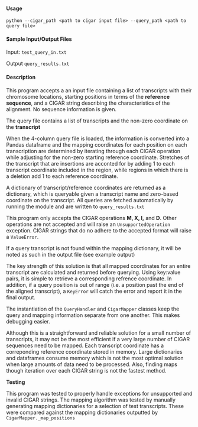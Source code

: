 #### Usage

`python --cigar_path <path to cigar input file> --query_path <path to query file>`

#### Sample Input/Output Files

Input:  `test_query_in.txt`

Output `query_results.txt`

#### Description

This program accepts a an input file containing a list of transcripts with their chromosome locations, starting positions in terms of the **reference sequence**, and a CIGAR string describing the characteristics of the alignment.  No sequence information is given.

The query file contains a list of transcripts and the non-zero coordinate on the **transcript**

When the 4-column query file is loaded, the information is converted into a Pandas dataframe and the mapping coordinates for each position on each transcription are determined by iterating through each CIGAR operation while adjusting for the non-zero starting reference coordinate.  Stretches of the transcript that are insertions are acconted for by adding 1 to each transcript coordinate included in the region, while regions in which there is a deletion add 1 to each reference coordinate.

A dictionary of transcript/reference coordinates are returned as a dictionary, which is queryable given a transcript name and zero-based coordinate on the transcript.  All queries are fetched automatically by running the module and are written to `query_results.txt`

This program only accepts the CIGAR operations **M, X, I,** and **D**.  Other operations are not accepted and will raise an `UnsupportedOperation ` exception.  CIGAR strings that do no adhere to the accepted format will raise a `ValueError`.

If a query transcript is not found within the mapping dictionary, it will be noted as such in the output file (see example output)

The key strength of this solution is that all mapped coordinates  for an entire transcript are calculated  and returned before querying.  Using key:value pairs, it is simple to retrieve a corresponding refrence coordinate.  In addition, if a query position is out of range (i.e. a position past the end of the aligned transcript), a `KeyError` will catch the error and report it in the final output.

The instantiation of the `QueryHandler` and `CigarMapper` classes keep the query and mapping information separate from one another.  This makes debugging easier.

Although this is a straightforward and reliable solution for a small number of transcripts, it may not be the most efficient if a very large number of CIGAR sequences need to be mapped.  Each transcript coordinate has a correponding reference coordinate stored in memory. Large dictionaries and dataframes consume memory which is not the most optimal solution when large amounts of data need to be processed.  Also, finding maps though iteration over each CIGAR string is not the fastest method.  

**Testing**

This program was tested to properly handle exceptions for unsupported and invalid CIGAR strings.  The mapping algorithm was tested by manually generating mapping dictionaries for a selection of test transcripts.  These were compared against the mapping dictionaries outputted by `CigarMapper._map_positions`

